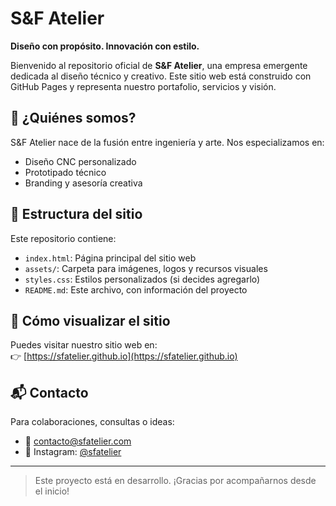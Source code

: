 # S&F Atelier

**Diseño con propósito. Innovación con estilo.**

Bienvenido al repositorio oficial de **S&F Atelier**, una empresa emergente dedicada al diseño técnico y creativo. Este sitio web está construido con GitHub Pages y representa nuestro portafolio, servicios y visión.

## 🌟 ¿Quiénes somos?

S&F Atelier nace de la fusión entre ingeniería y arte. Nos especializamos en:

- Diseño CNC personalizado
- Prototipado técnico
- Branding y asesoría creativa

## 🧭 Estructura del sitio

Este repositorio contiene:

- `index.html`: Página principal del sitio web
- `assets/`: Carpeta para imágenes, logos y recursos visuales
- `styles.css`: Estilos personalizados (si decides agregarlo)
- `README.md`: Este archivo, con información del proyecto

## 🚀 Cómo visualizar el sitio

Puedes visitar nuestro sitio web en:  
👉 [https://sfatelier.github.io](https://sfatelier.github.io)

## 📬 Contacto

Para colaboraciones, consultas o ideas:
- 📧 contacto@sfatelier.com
- 📱 Instagram: [@sfatelier](https://instagram.com/sfatelier)

---

> Este proyecto está en desarrollo. ¡Gracias por acompañarnos desde el inicio!
